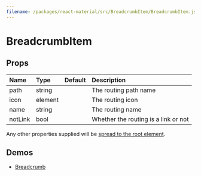 ```yaml
---
filename: /packages/react-material/src/BreadcrumbItem/BreadcrumbItem.js
---
```


<!--- This documentation is automatically generated, do not try to edit it. -->

# BreadcrumbItem



## Props

| Name | Type | Default | Description |
|:-----|:-----|:--------|:------------|
| <span class="prop-name">path</span> | <span class="prop-type">string |  | The routing path name |
| <span class="prop-name">icon</span> | <span class="prop-type">element |  | The routing icon |
| <span class="prop-name">name</span> | <span class="prop-type">string |  | The routing name |
| <span class="prop-name">notLink</span> | <span class="prop-type">bool |  | Whether the routing is a link or not |

Any other properties supplied will be [spread to the root element](/guides/api#spread).

## Demos

- [Breadcrumb](/demos/breadcrumb)

